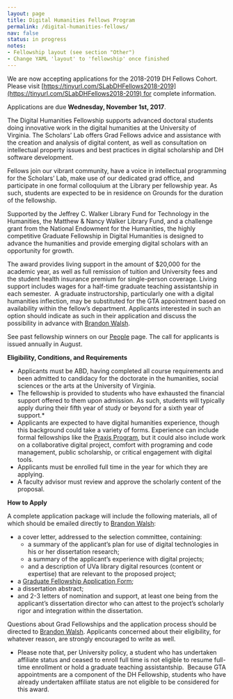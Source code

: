 ```yaml
---
layout: page
title: Digital Humanities Fellows Program
permalink: /digital-humanities-fellows/
nav: false
status: in progress
notes:
- Fellowship layout (see section "Other")
- Change YAML 'layout' to 'fellowship' once finished
---
```


We are now accepting applications for the 2018-2019 DH Fellows Cohort. Please visit [https://tinyurl.com/SLabDHFellows2018-2019](https://tinyurl.com/SLabDHFellows2018-2019) for complete information.

Applications are due **Wednesday, November 1st, 2017**.

The Digital Humanities Fellowship supports advanced doctoral students doing innovative work in the digital humanities at the University of Virginia. The Scholars’ Lab offers Grad Fellows advice and assistance with the creation and analysis of digital content, as well as consultation on intellectual property issues and best practices in digital scholarship and DH software development.

Fellows join our vibrant community, have a voice in intellectual programming for the Scholars’ Lab, make use of our dedicated grad office, and participate in one formal colloquium at the Library per fellowship year. As such, students are expected to be in residence on Grounds for the duration of the fellowship.

Supported by the Jeffrey C. Walker Library Fund for Technology in the Humanities, the Matthew & Nancy Walker Library Fund, and a challenge grant from the National Endowment for the Humanities, the highly competitive Graduate Fellowship in Digital Humanities is designed to advance the humanities and provide emerging digital scholars with an opportunity for growth.

The award provides living support in the amount of $20,000 for the academic year, as well as full remission of tuition and University fees and the student health insurance premium for single-person coverage. Living support includes wages for a half-time graduate teaching assistantship in each semester.  A graduate instructorship, particularly one with a digital humanities inflection, may be substituted for the GTA appointment based on availability within the fellow’s department. Applicants interested in such an option should indicate as such in their application and discuss the possibility in advance with [Brandon Walsh](mailto:bmw9t@virginia.edu).

See past fellowship winners on our [People](/people) page. The call for applicants is issued annually in August.

**Eligibility, Conditions, and Requirements**

* Applicants must be ABD, having completed all course requirements and been admitted to candidacy for the doctorate in the humanities, social sciences or the arts at the University of Virginia.
* The fellowship is provided to students who have exhausted the financial support offered to them upon admission. As such, students will typically apply during their fifth year of study or beyond for a sixth year of support.*
* Applicants are expected to have digital humanities experience, though this background could take a variety of forms. Experience can include formal fellowships like the [Praxis Program](http://praxis.scholarslab.org/), but it could also include work on a collaborative digital project, comfort with programing and code management, public scholarship, or critical engagement with digital tools.
* Applicants must be enrolled full time in the year for which they are applying.
* A faculty advisor must review and approve the scholarly content of the proposal.

**How to Apply**

A complete application package will include the following materials, all of which should be emailed directly to [Brandon Walsh](mailto:bmw9t@virginia.edu):

* a cover letter, addressed to the selection committee, containing:
  * a summary of the applicant’s plan for use of digital technologies in his or her dissertation research;
  * a summary of the applicant’s experience with digital projects;
  * and a description of UVa library digital resources (content or expertise) that are relevant to the proposed project;
* a [Graduate Fellowship Application Form](http://scholarslab.org/wp-content/uploads/2017/09/dhfellowsappform.pdf);
* a dissertation abstract;
* and 2-3 letters of nomination and support, at least one being from the applicant’s dissertation director who can attest to the project’s scholarly rigor and integration within the dissertation.

Questions about Grad Fellowships and the application process should be directed to [Brandon Walsh](mailto:bmw9t@virginia.edu). Applicants concerned about their eligibility, for whatever reason, are strongly encouraged to write as well.

* Please note that, per University policy, a student who has undertaken affiliate status and ceased to enroll full time is not eligible to resume full-time enrollment or hold a graduate teaching assistantship.  Because GTA appointments are a component of the DH Fellowship, students who have already undertaken affiliate status are not eligible to be considered for this award.
